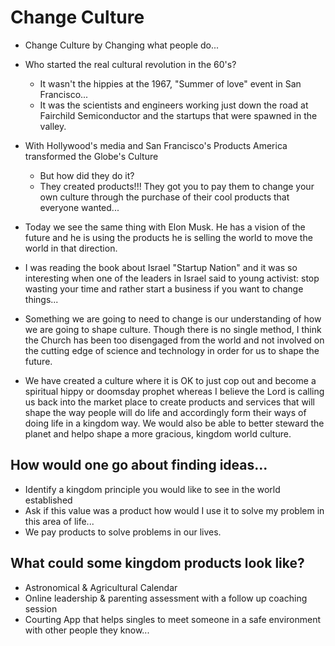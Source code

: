 # Change Culture

* Change Culture by Changing what people do...
* Who started the real cultural revolution in the 60's?
  * It wasn't the hippies at the 1967, "Summer of love" event in San Francisco...
  * It was the scientists and engineers working just down the road at Fairchild Semiconductor and the startups that were spawned in the valley.

* With Hollywood's media and San Francisco's Products America transformed the Globe's Culture
  * But how did they do it?
  * They created products!!! They got you to pay them to change your own culture through the purchase of their cool products that everyone wanted...

* Today we see the same thing with Elon Musk. He has a vision of the future and he is using the products he is selling the world to move the world in that direction.

* I was reading the book about Israel "Startup Nation" and it was so interesting when one of the leaders in Israel said to young activist: stop wasting your time and rather start a business if you want to change things...

* Something we are going to need to change is our understanding of how we are going to shape culture. Though there is no single method, I think the Church has been too disengaged from the world and not involved on the cutting edge of science and technology in order for us to shape the future.

* We have created a culture where it is OK to just cop out and become a spiritual hippy or doomsday prophet whereas I believe the Lord is calling us back into the market place to create products and services that will shape the way people will do life and accordingly form their ways of doing life in a kingdom way. We would also be able to better steward the planet and helpo shape a more gracious, kingdom world culture.

## How would one go about finding ideas...
* Identify a kingdom principle you would like to see in the world established
* Ask if this value was a product how would I use it to solve my problem in this area of life...
* We pay products to solve problems in our lives.

## What could some kingdom products look like?
* Astronomical & Agricultural Calendar
* Online leadership & parenting assessment with a follow up coaching session
* Courting App that helps singles to meet someone in a safe environment with other people they know...

